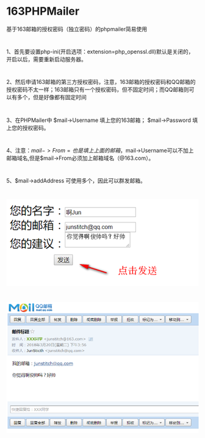 # 163PHPMailer
基于163邮箱的授权密码（独立密码）的phpmailer简易使用

#
1、首先要设置php-ini(开启选项：extension=php_openssl.dll)默认是关闭的，开启以后，需要重新启动服务器。
#

2、然后申请163邮箱的第三方授权密码，注意，163邮箱的授权密码和QQ邮箱的授权密码不太一样；163邮箱只有一个授权密码，但不固定时间；而QQ邮箱则可以有多个，但是好像都有固定时间
#

3、在PHPMailer中 $mail->Username 填上您的163邮箱； $mail->Password 填上您的授权密码。
#

4、注意：$mail->From = 也是填上上面的邮箱，$mail->Username可以不加上邮箱域名,但是$mail->From必须加上邮箱域名（@163.com）。
#

5、$mail->addAddress 可使用多个，因此可以群发邮箱。
#

![Image](https://raw.githubusercontent.com/J-JunChen/163PHPMailer/master/images/01.png)

#
![Image](https://raw.githubusercontent.com/J-JunChen/163PHPMailer/master/images/02.png)
